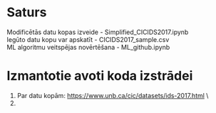 # Saturs

Modificētās datu kopas izveide - Simplified_CICIDS2017.ipynb \
Iegūto datu kopu var apskatīt - CICIDS2017_sample.csv \
ML algoritmu veitspējas novērtēšana - ML_github.ipynb 

# Izmantotie avoti koda izstrādei
1. Par datu kopām: https://www.unb.ca/cic/datasets/ids-2017.html \
2. 
